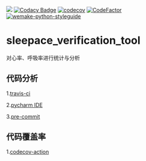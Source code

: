 ![](https://travis-ci.com/66chenbiao/sleepace_verification_tool.svg?branch=main) 
[![Codacy Badge](https://app.codacy.com/project/badge/Grade/2eee28504ff14ff5af836a12edad4793)](https://www.codacy.com/gh/66chenbiao/sleepace_verification_tool/dashboard?utm_source=github.com&amp;utm_medium=referral&amp;utm_content=66chenbiao/sleepace_verification_tool&amp;utm_campaign=Badge_Grade)
[![codecov](https://codecov.io/gh/66chenbiao/sleepace_verification_tool/branch/main/graph/badge.svg?token=JAG0G7YD51)](https://codecov.io/gh/66chenbiao/sleepace_verification_tool) 
[![CodeFactor](https://www.codefactor.io/repository/github/66chenbiao/sleepace_verification_tool/badge)](https://www.codefactor.io/repository/github/66chenbiao/sleepace_verification_tool)
[![wemake-python-styleguide](https://img.shields.io/badge/style-wemake-000000.svg)](https://github.com/wemake-services/wemake-python-styleguide)

# sleepace_verification_tool
对心率、呼吸率进行统计与分析

## 代码分析
1.[travis-ci](https://www.travis-ci.com/)

2.[pycharm IDE](https://www.jetbrains.com/help/pycharm/viewing-code-coverage-results.html)

3.[pre-commit](https://pre-commit.com/#python)

## 代码覆盖率
1.[codecov-action](https://github.com/codecov/codecov-action)
